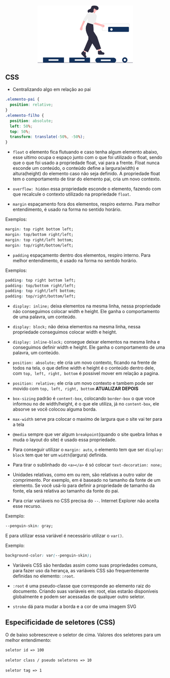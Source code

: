 <p align="center">
  <img src="../img/css.svg" width="300">
</p>

## CSS

- Centralizando algo em relação ao pai

```css
.elemento-pai {
  position: relative;
}
.elemento-filho {
  position: absolute;
  left: 50%;
  top: 50%;
  transform: translate(-50%, -50%);
}
```

- `float` o elemento fica flutuando e caso tenha algum elemento abaixo, esse ultimo ocupa o espaço junto com o que foi utilizado o float, sendo que o que foi usado a propriedade float, vai para a frente. Float nunca esconde um conteúdo, o conteúdo define a largura(width) e altura(height) do elemento caso não seja definido. A propriedade float tem o comportamento de tirar do elemento pai, cria um novo contexto.

- `overflow: hidden` essa propriedade esconde o elemento, fazendo com que recalcule o contexto utilizado na propriedade `float`.

- `margin` espaçamento fora dos elementos, respiro externo. Para melhor entendimento, é usado na forma no sentido horário.

Exemplos:

```css
margin: top right bottom left;
margin: top/bottom right/left;
margin: top right/left bottom;
margin: top/right/bottom/left;
```

- `padding` espaçamento dentro dos elementos, respiro interno. Para melhor entendimento, é usado na forma no sentido horário.

Exemplos:

```css
padding: top right bottom left;
padding: top/bottom right/left;
padding: top right/left bottom;
padding: top/right/bottom/left;
```

- `display: inline;` deixa elementos na mesma linha, nessa propriedade não conseguimos colocar width e height. Ele ganha o comportamento de uma palavra, um conteúdo.

- `display: block;` não deixa elementos na mesma linha, nessa propriedade conseguimos colocar width e height.

- `display: inline-block;` consegue deixar elementos na mesma linha e conseguimos definir width e height. Ele ganha o comportamento de uma palavra, um conteúdo.

- `position: absolute;` ele cria um novo contexto, ficando na frente de todos na tela, o que define width e height é o conteúdo dentro dele, com `top, left, right, bottom` é possivel mover em relação a pagina.

- `position: relative;` ele cria um novo contexto e tambem pode ser movido com `top, left, right, bottom` **ATUALIZAR DEPOIS**

- `box-sizing` padrão é `content-box`, colocando `border-box` o que voce informou no de width/height, é o que ele utiliza, já no `content-box`, ele absorve se você colocou alguma borda.

- `max-width` serve pra colocar o maximo de largura que o site vai ter para a tela

- `@media` sempre que ver algum `breakpoint`(quando o site quebra linhas e muda o layout do site) é usado essa propriedade.

- Para conseguir utilizar o `margin: auto`, o elemento tem que ser `display: block` tem que ter um `width`(largura) definida.

- Para tirar o sublinhado do `<a></a>` é só colocar `text-decoration: none;`

- Unidades relativas, como em ou rem, são relativas a outro valor de comprimento. Por exemplo, em é baseado no tamanho da fonte de um elemento. Se você usá-lo para definir a propriedade de tamanho da fonte, ela será relativa ao tamanho da fonte do pai.

- Para criar variáveis no CSS precisa do `--`. Internet Explorer não aceita esse recurso.

Exemplo:
```css
--penguin-skin: gray;
``` 
E para utilizar essa variável é necessário utilizar o `var()`.

Exemplo:
```css
background-color: var(--penguin-skin);
```

- Variáveis CSS são herdadas assim como suas propriedades comuns, para fazer uso da herança, as variáveis CSS são frequentemente definidas no elemento: `:root`.

- `:root` é uma pseudo-classe que corresponde ao elemento raiz do documento.  Criando suas variáveis em: root, elas estarão disponíveis globalmente e podem ser acessadas de qualquer outro seletor.

- `stroke` dá para mudar a borda e a cor de uma imagem SVG

## Especificidade de seletores (CSS)

O de baixo sobreescreve o seletor de cima. Valores dos seletores para um melhor entendimento:
```
seletor id => 100

seletor class / pseudo seletores => 10

seletor tag => 1
```

